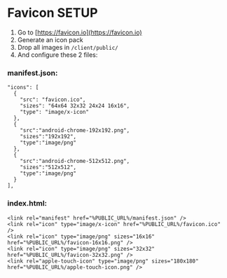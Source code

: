# Favicon SETUP

1. Go to [https://favicon.io](https://favicon.io)
2. Generate an icon pack
3. Drop all images in `/client/public/`
4. And configure these 2 files:

### manifest.json:

```
"icons": [
  {
    "src": "favicon.ico",
    "sizes": "64x64 32x32 24x24 16x16",
    "type": "image/x-icon"
  },
  {
    "src":"android-chrome-192x192.png",
    "sizes":"192x192",
    "type":"image/png"
  },
  {
    "src":"android-chrome-512x512.png",
    "sizes":"512x512",
    "type":"image/png"
  }
],
```

### index.html:

```
<link rel="manifest" href="%PUBLIC_URL%/manifest.json" />
<link rel="icon" type="image/x-icon" href="%PUBLIC_URL%/favicon.ico" />
<link rel="icon" type="image/png" sizes="16x16" href="%PUBLIC_URL%/favicon-16x16.png" />
<link rel="icon" type="image/png" sizes="32x32" href="%PUBLIC_URL%/favicon-32x32.png" />
<link rel="apple-touch-icon" type="image/png" sizes="180x180" href="%PUBLIC_URL%/apple-touch-icon.png" />
```
